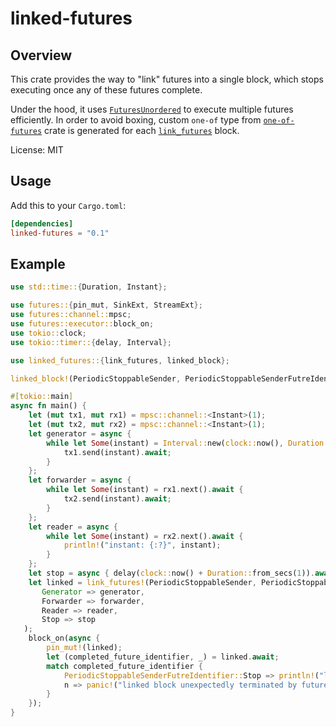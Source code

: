 # linked-futures

## Overview

This crate provides the way to "link" futures into a single block,
which stops executing once any of these futures complete.

Under the hood, it uses [`FuturesUnordered`](https://docs.rs/futures/0.3.1/futures/stream/struct.FuturesUnordered.html)
to execute multiple futures efficiently. In order to avoid boxing, custom `one-of` type from
[`one-of-futures`](https://crates.io/crates/one-of-futures) crate is generated for
each [`link_futures`](macro.link_futures.html) block.

License: MIT

## Usage

Add this to your `Cargo.toml`:
```toml
[dependencies]
linked-futures = "0.1"
```

## Example
```rust
use std::time::{Duration, Instant};

use futures::{pin_mut, SinkExt, StreamExt};
use futures::channel::mpsc;
use futures::executor::block_on;
use tokio::clock;
use tokio::timer::{delay, Interval};

use linked_futures::{link_futures, linked_block};

linked_block!(PeriodicStoppableSender, PeriodicStoppableSenderFutreIdentifier; Forwarder, Reader, Generator, Stop);

#[tokio::main]
async fn main() {
    let (mut tx1, mut rx1) = mpsc::channel::<Instant>(1);
    let (mut tx2, mut rx2) = mpsc::channel::<Instant>(1);
    let generator = async {
        while let Some(instant) = Interval::new(clock::now(), Duration::from_millis(100)).take(1).next().await {
            tx1.send(instant).await;
        }
    };
    let forwarder = async {
        while let Some(instant) = rx1.next().await {
            tx2.send(instant).await;
        }
    };
    let reader = async {
        while let Some(instant) = rx2.next().await {
            println!("instant: {:?}", instant);
        }
    };
    let stop = async { delay(clock::now() + Duration::from_secs(1)).await; };
    let linked = link_futures!(PeriodicStoppableSender, PeriodicStoppableSenderFutreIdentifier;
       Generator => generator,
       Forwarder => forwarder,
       Reader => reader,
       Stop => stop
   );
    block_on(async {
        pin_mut!(linked);
        let (completed_future_identifier, _) = linked.await;
        match completed_future_identifier {
            PeriodicStoppableSenderFutreIdentifier::Stop => println!("linked block stopped normally"),
            n => panic!("linked block unexpectedly terminated by future: {:?}", n),
        }
    });
}
```